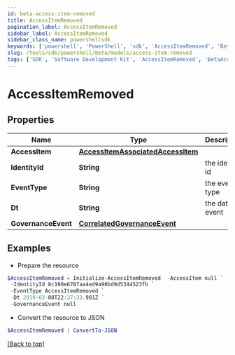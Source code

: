 ```yaml
---
id: beta-access-item-removed
title: AccessItemRemoved
pagination_label: AccessItemRemoved
sidebar_label: AccessItemRemoved
sidebar_class_name: powershellsdk
keywords: ['powershell', 'PowerShell', 'sdk', 'AccessItemRemoved', 'BetaAccessItemRemoved'] 
slug: /tools/sdk/powershell/beta/models/access-item-removed
tags: ['SDK', 'Software Development Kit', 'AccessItemRemoved', 'BetaAccessItemRemoved']
---
```



# AccessItemRemoved

## Properties

Name | Type | Description | Notes
------------ | ------------- | ------------- | -------------
**AccessItem** | [**AccessItemAssociatedAccessItem**](access-item-associated-access-item) |  | [optional] 
**IdentityId** | **String** | the identity id | [optional] 
**EventType** | **String** | the event type | [optional] 
**Dt** | **String** | the date of event | [optional] 
**GovernanceEvent** | [**CorrelatedGovernanceEvent**](correlated-governance-event) |  | [optional] 

## Examples

- Prepare the resource
```powershell
$AccessItemRemoved = Initialize-AccessItemRemoved  -AccessItem null `
 -IdentityId 8c190e6787aa4ed9a90bd9d5344523fb `
 -EventType AccessItemRemoved `
 -Dt 2019-03-08T22:37:33.901Z `
 -GovernanceEvent null
```

- Convert the resource to JSON
```powershell
$AccessItemRemoved | ConvertTo-JSON
```


[[Back to top]](#) 

